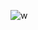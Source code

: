 ![w](https://media.discordapp.net/attachments/606496452180443188/1089162674291621888/image.png?width=600&height=511)


